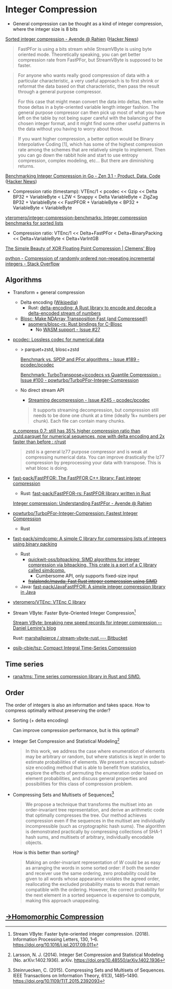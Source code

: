 # Integer Compression
- General compression can be thought as a kind of integer compression, where the integer size is 8 bits

[Sorted integer compression - Ayende @ Rahien](https://ayende.com/blog/193955-A/sorted-integer-compression) ([Hacker News](https://news.ycombinator.com/item?id=27549075))
> FastPFor is using a bits stream while StreamVByte is using byte oriented mode. Theoretically speaking, you can get better compression rate from FastPFor, but StreamVByte is supposed to be faster.

> For anyone who wants really good compression of data with a particular characteristic, a very useful approach is to first shrink or reformat the data based on that characteristic, then pass the result through a general purpose compressor.
>
> For this case that might mean convert the data into deltas, then write those deltas in a byte-oriented variable length integer fashion. The general purpose compressor can then pick up most of what you have left on the table by not being super careful with the balancing of the chosen integer format, and it might find some other useful patterns in the data without you having to worry about those.

> If you want higher compression, a better option would be Binary Interpolative Coding [1], which has some of the highest compression rate among the schemes that are relatively simple to implement. Then you can go down the rabbit hole and start to use entropy compression, complex modeling, etc... But there are diminishing returns.

[Benchmarking Integer Compression in Go - Zen 3.1 - Product. Data. Code](https://zhen.org/blog/benchmarking-integer-compression-in-go/) ([Hacker News](https://news.ycombinator.com/item?id=6537688))
- Compression ratio (timestamp): VTEnc/1 < pcodec << Gzip << Delta BP32 + VariableByte < LZW < Snappy < Delta VariableByte < ZigZag BP32 + VariableByte << FastPFOR + VariableByte < BP32 + VariableByte < VariableByte

[vteromero/integer-compression-benchmarks: Integer compression benchmarks for sorted lists](https://github.com/vteromero/integer-compression-benchmarks)
- Compression ratio: VTEnc/1 << Delta+FastPFor < Delta+BinaryPacking << Delta+VariableByte < Delta+VarIntGB

[The Simple Beauty of XOR Floating Point Compression | Clemens' Blog](https://clemenswinter.com/2024/04/07/the-simple-beauty-of-xor-floating-point-compression/)

[python - Compression of randomly ordered non-repeating incremental integers - Stack Overflow](https://stackoverflow.com/questions/77742122/compression-of-randomly-ordered-non-repeating-incremental-integers)

## Algorithms
- Transform + general compression
  - Delta encoding ([Wikipedia](https://en.wikipedia.org/wiki/Delta_encoding))
    - Rust: [delta-encoding: A Rust library to encode and decode a delta-encoded stream of numbers](https://github.com/nyurik/delta-encoding)
  - [Blosc: Make NDArray Transposition Fast (and Compressed!)](https://www.blosc.org/)
    - [asomers/blosc-rs: Rust bindings for C-Blosc](https://github.com/asomers/blosc-rs)
      - No [WASM support - Issue #27](https://github.com/asomers/blosc-rs/issues/27)

- [pcodec: Lossless codec for numerical data](https://github.com/pcodec/pcodec)
  - \> parquet+zstd, blosc+zstd

      [Benchmark vs. SPDP and PFor algorithms - Issue #189 - pcodec/pcodec](https://github.com/pcodec/pcodec/issues/189)

    [Benchmark: TurboTranspose+iccodecs vs Quantile Compression - Issue #100 - powturbo/TurboPFor-Integer-Compression](https://github.com/powturbo/TurboPFor-Integer-Compression/issues/100)
  - No direct stream API
    - [Streaming decompression - Issue #245 - pcodec/pcodec](https://github.com/pcodec/pcodec/issues/245)

    > It supports streaming decompression, but compression still needs to be done one chunk at a time (ideally 1k+ numbers per chunk). Each file can contain many chunks.

  [q\_compress 0.7: still has 35% higher compression ratio than .zstd.parquet for numerical sequences, now with delta encoding and 2x faster than before : r/rust](https://www.reddit.com/r/rust/comments/surtee/q_compress_07_still_has_35_higher_compression/)
  > zstd is a general lz77 purpose compressor and is weak at compressing numerical data. You can improve drastically the lz77 compression by preprocessing your data with transpose. This is what blosc is doing.

- [fast-pack/FastPFOR: The FastPFOR C++ library: Fast integer compression](https://github.com/fast-pack/FastPFor)
  - Rust: [fast-pack/FastPFOR-rs: FastPFOR library written in Rust](https://github.com/fast-pack/FastPFOR-rs)

  [Integer compression: Understanding FastPFor - Ayende @ Rahien](https://ayende.com/blog/199523-C/integer-compression-understanding-fastpfor)
- [powturbo/TurboPFor-Integer-Compression: Fastest Integer Compression](https://github.com/powturbo/TurboPFor-Integer-Compression)
  - Rust
- [fast-pack/simdcomp: A simple C library for compressing lists of integers using binary packing](https://github.com/fast-pack/simdcomp)
  - Rust
    - [quickwit-oss/bitpacking: SIMD algorithms for integer compression via bitpacking. This crate is a port of a C library called simdcomp.](https://github.com/quickwit-oss/bitpacking)
      - Cumbersome API, only supports fixed-size input
    - ~~[fralalonde/mayda: Fast Rust integer compression using SIMD](https://github.com/fralalonde/mayda)~~
  - Java: [fast-pack/JavaFastPFOR: A simple integer compression library in Java](https://github.com/fast-pack/JavaFastPFOR)
- [vteromero/VTEnc: VTEnc C library](https://github.com/vteromero/VTEnc)
- Stream VByte: Faster Byte-Oriented Integer Compression[^StreamVByteFaster2018]

  [Stream VByte: breaking new speed records for integer compression -- Daniel Lemire's blog](https://lemire.me/blog/2017/09/27/stream-vbyte-breaking-new-speed-records-for-integer-compression/)

  Rust: [marshallpierce / stream-vbyte-rust --- Bitbucket](https://bitbucket.org/marshallpierce/stream-vbyte-rust/src/master/)
- [qsib-cbie/tsz: Compact Integral Time-Series Compression](https://github.com/qsib-cbie/tsz)

## Time series
- [rana/tms: Time series compression library in Rust and SIMD.](https://github.com/rana/tms)

## Order
The order of integers is also an information and takes space. How to compress optimally without preserving the order?

- Sorting (+ delta encoding)

  Can improve compression performance, but is this optimal?

- Integer Set Compression and Statistical Modeling[^larssonIntegerSetCompression2014]

  > In this work, we address the case where enumeration of elements may be arbitrary or random, but where statistics is kept in order to estimate probabilities of elements. We present a recursive subset-size encoding method that is able to benefit from statistics, explore the effects of permuting the enumeration order based on element probabilities, and discuss general properties and possibilities for this class of compression problem.

- Compressing Sets and Multisets of Sequences[^steinrueckenCompressingSetsMultisets2015]

  > We propose a technique that transforms the multiset into an order-invariant tree representation, and derive an arithmetic code that optimally compresses the tree. Our method achieves compression even if the sequences in the multiset are individually incompressible (such as cryptographic hash sums). The algorithm is demonstrated practically by compressing collections of SHA-1 hash sums, and multisets of arbitrary, individually encodable objects.

  How is this better than sorting?
  > Making an order-invariant representation of $W$ could be as easy as arranging the words in some sorted order: if both the sender and receiver use the same ordering, zero probability could be given to all words whose appearance violates the agreed order, reallocating the excluded probability mass to words that remain compatible with the ordering. However, the correct probability for the next element in a sorted sequence is expensive to compute, making this approach unappealing.

## [→Homomorphic Compression](Homomorphic/README.md)


[^larssonIntegerSetCompression2014]: Larsson, N. J. (2014). Integer Set Compression and Statistical Modeling (No. arXiv:1402.1936). arXiv. https://doi.org/10.48550/arXiv.1402.1936
[^steinrueckenCompressingSetsMultisets2015]: Steinruecken, C. (2015). Compressing Sets and Multisets of Sequences. IEEE Transactions on Information Theory, 61(3), 1485–1490. https://doi.org/10.1109/TIT.2015.2392093
[^StreamVByteFaster2018]: Stream VByte: Faster byte-oriented integer compression. (2018). Information Processing Letters, 130, 1–6. https://doi.org/10.1016/j.ipl.2017.09.011
